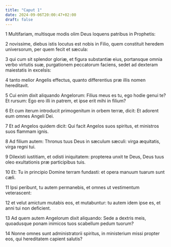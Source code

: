 ```yaml
---
title: "Caput 1"
date: 2024-09-06T20:00:47+02:00
draft: false
---
```



1 Multifariam, multisque modis olim Deus loquens patribus in Prophetis:

2 novissime, diebus istis locutus est nobis in Filio, quem constituit heredem universorum, per quem fecit et sæcula:

3 qui cum sit splendor gloriæ, et figura substantiæ eius, portansque omnia verbo virtutis suæ, purgationem peccatorum faciens, sedet ad dexteram maiestatis in excelsis:

4 tanto melior Angelis effectus, quanto differentius præ illis nomen hereditavit.

5 Cui enim dixit aliquando Angelorum: Filius meus es tu, ego hodie genui te? Et rursum: Ego ero illi in patrem, et ipse erit mihi in filium?

6 Et cum iterum introducit primogenitum in orbem terræ, dicit: Et adorent eum omnes Angeli Dei.

7 Et ad Angelos quidem dicit: Qui facit Angelos suos spiritus, et ministros suos flammam ignis.

8 Ad filium autem: Thronus tuus Deus in sæculum sæculi: virga æquitatis, virga regni tui.

9 Dilexisti iustitiam, et odisti iniquitatem: propterea unxit te Deus, Deus tuus oleo exultationis præ participibus tuis.

10 Et: Tu in principio Domine terram fundasti: et opera manuum tuarum sunt cæli.

11 Ipsi peribunt, tu autem permanebis, et omnes ut vestimentum veterascent:

12 et velut amictum mutabis eos, et mutabuntur: tu autem idem ipse es, et anni tui non deficient.

13 Ad quem autem Angelorum dixit aliquando: Sede a dextris meis, quoadusque ponam inimicos tuos scabellum pedum tuorum?

14 Nonne omnes sunt administratorii spiritus, in ministerium missi propter eos, qui hereditatem capient salutis?

